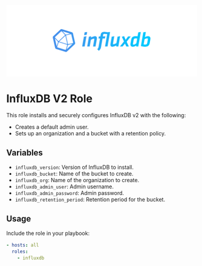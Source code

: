 <p align="center">
 <img src="/static/img/influx.png" width="800">
</p>

# InfluxDB V2 Role

This role installs and securely configures InfluxDB v2 with the following:

- Creates a default admin user.
- Sets up an organization and a bucket with a retention policy.

## Variables

- `influxdb_version`: Version of InfluxDB to install.
- `influxdb_bucket`: Name of the bucket to create.
- `influxdb_org`: Name of the organization to create.
- `influxdb_admin_user`: Admin username.
- `influxdb_admin_password`: Admin password.
- `influxdb_retention_period`: Retention period for the bucket.

## Usage

Include the role in your playbook:

```yaml
- hosts: all
  roles:
    - influxdb
